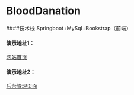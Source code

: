 # BloodDanation
####技术栈
Springboot+MySql+Bookstrap（前端）

#### 演示地址1：
[网站首页](https://923372148.github.io/BloodDanation/src/main/resources/static/index.html)
#### 演示地址2：
[后台管理页面](https://923372148.github.io/BloodDanation/src/main/resources/static/donorshow.html)
